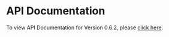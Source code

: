 # API Documentation
To view API Documentation for Version 0.6.2, please [click here](https://rawgit.com/appson/identity-public/master/v0.6.2/APISpecification/content/index.htm).
